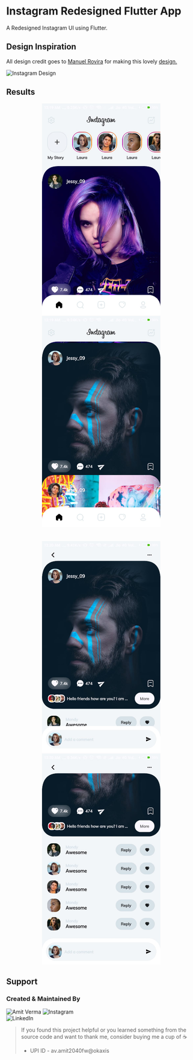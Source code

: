 # Instagram Redesigned Flutter App

A Redesigned Instagram UI using Flutter.

## Design Inspiration

All design credit goes to [Manuel Rovira](https://dribbble.com/ManuelRovira) 
for making this lovely [design.](https://dribbble.com/shots/14057207-Instagram-Redesign-Part-2)

![Instagram Design](https://static.dribbble.com/users/1612753/screenshots/14057207/media/d7313500e0759e5da3198a220d483ea1.png)

## Results

<p align="center">
<img src="./assets/app_ss/1.jpeg" height="560" hspace="30">
<img src="./assets/app_ss/2.jpeg" height="560" hspace="30">
<br><br><br>
<img src="./assets/app_ss/3.jpeg" height="560" hspace="30">
<img src="./assets/app_ss/4.jpeg" height="560" hspace="30">
</p>

## Support

### Created & Maintained By

![Amit Verma](https://github.com/amitverma-cf)
![Instagram](https://www.instagram.com/ava.amitverma/)  
![LinkedIn](https://www.linkedin.com/in/amit-verma-962b12197/)

> If you found this project helpful or you learned something from the source code and want to thank me, consider buying me a cup of :coffee:
>
> * UPI ID - av.amit2040fw@okaxis

